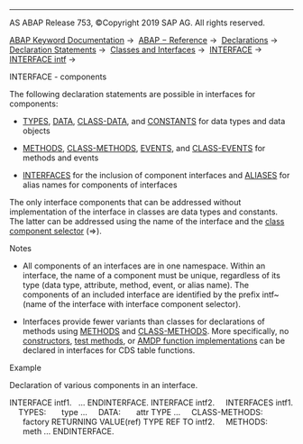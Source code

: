   

* * *

AS ABAP Release 753, ©Copyright 2019 SAP AG. All rights reserved.

[ABAP Keyword Documentation](https://help.sap.com/doc/abapdocu_753_index_htm/7.53/en-US/abenabap.htm) →  [ABAP − Reference](https://help.sap.com/doc/abapdocu_753_index_htm/7.53/en-US/abenabap_reference.htm) →  [Declarations](https://help.sap.com/doc/abapdocu_753_index_htm/7.53/en-US/abendeclarations.htm) →  [Declaration Statements](https://help.sap.com/doc/abapdocu_753_index_htm/7.53/en-US/abenabap_declarations.htm) →  [Classes and Interfaces](https://help.sap.com/doc/abapdocu_753_index_htm/7.53/en-US/abenclasses_and_interfaces.htm) →  [INTERFACE](https://help.sap.com/doc/abapdocu_753_index_htm/7.53/en-US/abapinterface.htm) →  [INTERFACE intf](https://help.sap.com/doc/abapdocu_753_index_htm/7.53/en-US/abapinterface_definition.htm) → 

INTERFACE - components

The following declaration statements are possible in interfaces for components:

-   [TYPES](https://help.sap.com/doc/abapdocu_753_index_htm/7.53/en-US/abaptypes.htm), [DATA](https://help.sap.com/doc/abapdocu_753_index_htm/7.53/en-US/abapdata.htm), [CLASS-DATA](https://help.sap.com/doc/abapdocu_753_index_htm/7.53/en-US/abapclass-data.htm), and [CONSTANTS](https://help.sap.com/doc/abapdocu_753_index_htm/7.53/en-US/abapconstants.htm) for data types and data objects

-   [METHODS](https://help.sap.com/doc/abapdocu_753_index_htm/7.53/en-US/abapmethods.htm), [CLASS-METHODS](https://help.sap.com/doc/abapdocu_753_index_htm/7.53/en-US/abapclass-methods.htm), [EVENTS](https://help.sap.com/doc/abapdocu_753_index_htm/7.53/en-US/abapevents.htm), and [CLASS-EVENTS](https://help.sap.com/doc/abapdocu_753_index_htm/7.53/en-US/abapclass-events.htm) for methods and events

-   [INTERFACES](https://help.sap.com/doc/abapdocu_753_index_htm/7.53/en-US/abapinterfaces.htm) for the inclusion of component interfaces and [ALIASES](https://help.sap.com/doc/abapdocu_753_index_htm/7.53/en-US/abapaliases.htm) for alias names for components of interfaces

The only interface components that can be addressed without implementation of the interface in classes are data types and constants. The latter can be addressed using the name of the interface and the [class component selector](https://help.sap.com/doc/abapdocu_753_index_htm/7.53/en-US/abenoperands_names.htm) (\=>).

Notes

-   All components of an interfaces are in one namespace. Within an interface, the name of a component must be unique, regardless of its type (data type, attribute, method, event, or alias name). The components of an included interface are identified by the prefix intf~ (name of the interface with interface component selector).

-   Interfaces provide fewer variants than classes for declarations of methods using [METHODS](https://help.sap.com/doc/abapdocu_753_index_htm/7.53/en-US/abapmethods.htm) and [CLASS-METHODS](https://help.sap.com/doc/abapdocu_753_index_htm/7.53/en-US/abapclass-methods.htm). More specifically, no [constructors](https://help.sap.com/doc/abapdocu_753_index_htm/7.53/en-US/abenconstructor_glosry.htm "Glossary Entry"), [test methods](https://help.sap.com/doc/abapdocu_753_index_htm/7.53/en-US/abentest_method_glosry.htm "Glossary Entry"), or [AMDP function implementations](https://help.sap.com/doc/abapdocu_753_index_htm/7.53/en-US/abenamdp_function_method_glosry.htm "Glossary Entry") can be declared in interfaces for CDS table functions.
    

Example

Declaration of various components in an interface.

INTERFACE intf1.
  ...
ENDINTERFACE.
INTERFACE intf2.
    INTERFACES intf1.
    TYPES:
      type ...
    DATA:
      attr TYPE ...
    CLASS-METHODS:
      factory RETURNING VALUE(ref) TYPE REF TO intf2.
    METHODS:
      meth ...
ENDINTERFACE.
